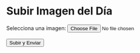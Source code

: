 <!DOCTYPE html>
<html lang="es">
<head>
    <meta charset="UTF-8">
    <meta name="viewport" content="width=device-width, initial-scale=1.0">
    <title>Subir Imagen</title>
</head>
<body>
    <h1>Subir Imagen del Día</h1>
    <form action="/upload" method="post" enctype="multipart/form-data">
        <label for="image">Selecciona una imagen:</label>
        <input type="file" id="image" name="image" accept="image/*" required>
        <br><br>
        <button type="submit">Subir y Enviar</button>
    </form>
</body>
</html>
